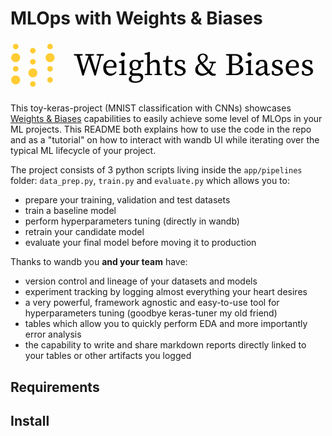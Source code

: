 # MLOps with Weights & Biases


<p align="center">
  <img width="800" src="/README/wandb_logo.png">
</p>

This toy-keras-project (MNIST classification with CNNs) showcases [Weights & Biases](https://wandb.ai/site) capabilities to easily achieve some level of MLOps in your ML projects. This README both explains how to use the code in the repo and as a "tutorial" on how to interact with wandb UI while iterating over the typical ML lifecycle of your project.

The project consists of 3 python scripts living inside the `app/pipelines` folder: `data_prep.py`, `train.py` and `evaluate.py` which allows you to:
- prepare your training, validation and test datasets
- train a baseline model
- perform hyperparameters tuning (directly in wandb)
- retrain your candidate model
- evaluate your final model before moving it to production

Thanks to wandb you **and your team** have:
- version control and lineage of your datasets and models
- experiment tracking by logging almost everything your heart desires
- a very powerful, framework agnostic and easy-to-use tool for hyperparameters tuning (goodbye keras-tuner my old friend)
- tables which allow you to quickly perform EDA and more importantly error analysis
- the capability to write and share markdown reports directly linked to your tables or other artifacts you logged

## Requirements


## Install

